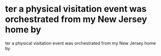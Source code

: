 # ter a physical visitation event was orchestrated from my New Jersey home by

ter a physical visitation event was orchestrated from my New Jersey home by